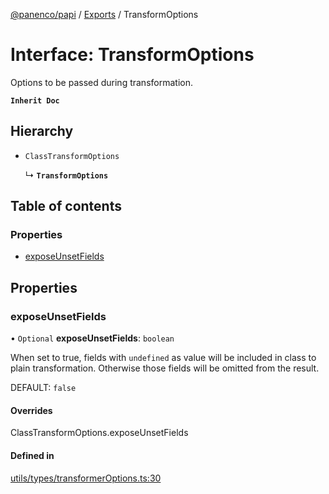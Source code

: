 [@panenco/papi](../README.md) / [Exports](../modules.md) / TransformOptions

# Interface: TransformOptions

Options to be passed during transformation.

**`Inherit Doc`**

## Hierarchy

- `ClassTransformOptions`

  ↳ **`TransformOptions`**

## Table of contents

### Properties

- [exposeUnsetFields](TransformOptions.md#exposeunsetfields)

## Properties

### exposeUnsetFields

• `Optional` **exposeUnsetFields**: `boolean`

When set to true, fields with `undefined` as value will be included in class to plain transformation. Otherwise
those fields will be omitted from the result.

DEFAULT: `false`

#### Overrides

ClassTransformOptions.exposeUnsetFields

#### Defined in

[utils/types/transformerOptions.ts:30](https://github.com/Panenco/papi/blob/dc525ff/src/utils/types/transformerOptions.ts#L30)

